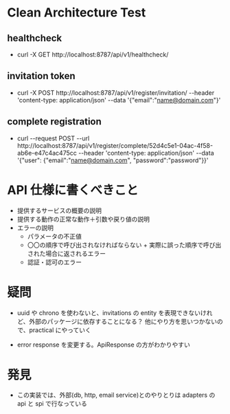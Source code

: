 # Clean Architecture Test

## healthcheck

- curl -X GET http://localhost:8787/api/v1/healthcheck/

## invitation token

- curl -X POST http://localhost:8787/api/v1/register/invitation/ --header 'content-type: application/json' --data '{"email":"name@domain.com"}'

## complete registration

- curl --request POST --url http://localhost:8787/api/v1/register/complete/52d4c5e1-04ac-4f58-ab6e-e47c4ac475cc --header 'content-type: application/json' --data '{"user": {"email":"name@domain.com", "password":"password"}}'

# API 仕様に書くべきこと

- 提供するサービスの概要の説明
- 提供する動作の正常な動作＋引数や戻り値の説明
- エラーの説明
  - パラメータの不正値
  - 〇〇の順序で呼び出されなければならない + 実際に誤った順序で呼び出された場合に返されるエラー
  - 認証・認可のエラー

# 疑問

- uuid や chrono を使わないと、invitations の entity を表現できないけれど、外部のパッケージに依存することになる？
  他にやり方を思いつかないので、practical にやっていく

- error response を変更する。ApiResponse の方がわかりやすい

# 発見

- この実装では、外部(db, http, email service)とのやりとりは adapters の api と spi で行なっている
